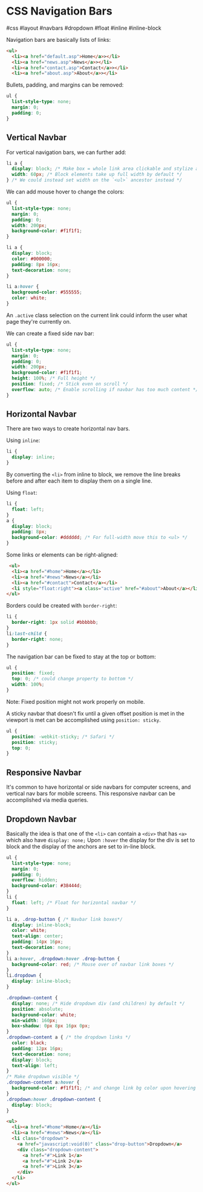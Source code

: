 # CSS Navigation Bars
#css #layout #navbars #dropdown #float #inline #inline-block

Navigation bars are basically lists of links:
```html
<ul>
  <li><a href="default.asp">Home</a>></li>
  <li><a href="news.asp">News</a>></li>
  <li><a href="contact.asp">Contact</a>></li>
  <li><a href="about.asp">About</a>></li>
```

Bullets, padding, and margins can be removed:
```css
ul {
  list-style-type: none;
  margin: 0;
  padding: 0;
}
```

## Vertical Navbar

For vertical navigation bars, we can further add:
```css
li a {
  display: block; /* Make box = whole link area clickable and stylize as box */
  width: 60px; /* Block elements take up full width by default */
} /* We could instead set width on the `<ul>` ancestor instead */
```

We can add mouse hover to change the colors:
```css
ul {
  list-style-type: none;
  margin: 0;
  padding: 0;
  width: 200px;
  background-color: #f1f1f1;
}

li a {
  display: block;
  color: #000000;
  padding: 8px 16px;
  text-decoration: none;
}

li a:hover {
  background-color: #555555;
  color: white;
}
```

An `.active` class selection on the current link could inform the user
what page they're currently on.

We can create a fixed side nav bar:
```css
ul {
  list-style-type: none;
  margin: 0;
  padding: 0;
  width: 200px;
  background-color: #f1f1f1;
  height: 100%; /* Full height */
  position: fixed; /* Stick even on scroll */
  overflow: auto; /* Enable scrolling if navbar has too much content */
}
```

## Horizontal Navbar

There are two ways to create horizontal nav bars.

Using `inline`:
```css
li {
  display: inline;
}
```
 By converting the `<li>` from inline to block, we remove the line breaks
before and after each item to display them on a single line.

Using `float`:
```css
li {
  float: left;
}
a {
  display: block;
  padding: 8px;
  background-color: #dddddd; /* For full-width move this to <ul> */
}
```

Some links or elements can be right-aligned:
```html
 <ul>
  <li><a href="#home">Home</a></li>
  <li><a href="#news">News</a></li>
  <li><a href="#contact">Contact</a></li>
  <li style="float:right"><a class="active" href="#about">About</a></li>
</ul>
```

Borders could be created with `border-right`:
```css
li {
  border-right: 1px solid #bbbbbb;
}
li:last-child {
  border-right: none;
}
```

The navigation bar can be fixed to stay at the top or bottom:
```css
ul {
  position: fixed;
  top: 0; /* could change property to bottom */
  width: 100%;
}
```
Note: Fixed position might not work properly on mobile.

A sticky navbar that doesn't fix until a given offset position is met in 
the viewport is met can be accomplished using `position: sticky`.
```css
ul {
  position: -webkit-sticky; /* Safari */
  position: sticky;
  top: 0;
}
```

## Responsive Navbar

It's common to have horizontal or side navbars for computer screens, 
and vertical nav bars for mobile screens.
This responsive navbar can be accomplished via media queries.

## Dropdown Navbar

Basically the idea is that one of the `<li>` can contain a
`<div>` that has `<a>` which also have `display: none;`
Upon `:hover` the display for the div is set to block
and the display of the anchors are set to in-line block.
```css
ul {
  list-style-type: none;
  margin: 0;
  padding: 0;
  overflow: hidden; 
  background-color: #38444d;
}
li {
  float: left; /* Float for horizontal navbar */
}

li a, .drop-button { /* Navbar link boxes*/
  display: inline-block;
  color: white;
  text-align: center;
  padding: 14px 16px;
  text-decoration: none;
}
li a:hover, .dropdown:hover .drop-button {
  background-color: red; /* Mouse over of navbar link boxes */
}
li.dropdown {
  display: inline-block;
}

.dropdown-content {
  display: none; /* Hide dropdown div (and children) by default */
  position: absolute;
  background-color: white;
  min-width: 160px;
  box-shadow: 0px 8px 16px 0px;
}
.dropdown-content a { /* the dropdown links */
  color: black;
  padding: 12px 16px;
  text-decoration: none;
  display: block;
  text-align: left;
}
/* Make dropdown visible */
.dropdown-content a:hover {
  background-color: #f1f1f1; /* and change link bg color upon hovering */
}
.dropdown:hover .dropdown-content {
  display: block;
}
```
```html
<ul>
  <li><a href="#home">Home</a></li>
  <li><a href="#news">News</a></li>
  <li class="dropdown">
    <a href="javascript:void(0)" class="drop-button">Dropdown</a>
    <div class="dropdown-content">
      <a href="#">Link 1</a>
      <a href="#">Link 2</a>
      <a href="#">Link 3</a>
    </div>
  </li>
</ul>
```
